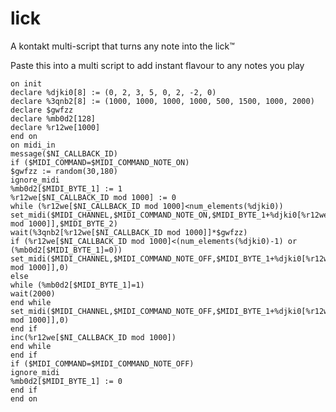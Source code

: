 # lick
A kontakt multi-script that turns any note into the lick™

Paste this into a multi script to add instant flavour to any notes you play

	on init
	declare %djki0[8] := (0, 2, 3, 5, 0, 2, -2, 0)
	declare %3qnb2[8] := (1000, 1000, 1000, 1000, 500, 1500, 1000, 2000)
	declare $gwfzz
	declare %mb0d2[128]
	declare %r12we[1000]
	end on
	on midi_in
	message($NI_CALLBACK_ID)
	if ($MIDI_COMMAND=$MIDI_COMMAND_NOTE_ON)
	$gwfzz := random(30,180)
	ignore_midi
	%mb0d2[$MIDI_BYTE_1] := 1
	%r12we[$NI_CALLBACK_ID mod 1000] := 0
	while (%r12we[$NI_CALLBACK_ID mod 1000]<num_elements(%djki0))
	set_midi($MIDI_CHANNEL,$MIDI_COMMAND_NOTE_ON,$MIDI_BYTE_1+%djki0[%r12we[$NI_CALLBACK_ID mod 1000]],$MIDI_BYTE_2)
	wait(%3qnb2[%r12we[$NI_CALLBACK_ID mod 1000]]*$gwfzz)
	if (%r12we[$NI_CALLBACK_ID mod 1000]<(num_elements(%djki0)-1) or (%mb0d2[$MIDI_BYTE_1]=0))
	set_midi($MIDI_CHANNEL,$MIDI_COMMAND_NOTE_OFF,$MIDI_BYTE_1+%djki0[%r12we[$NI_CALLBACK_ID mod 1000]],0)
	else
	while (%mb0d2[$MIDI_BYTE_1]=1)
	wait(2000)
	end while
	set_midi($MIDI_CHANNEL,$MIDI_COMMAND_NOTE_OFF,$MIDI_BYTE_1+%djki0[%r12we[$NI_CALLBACK_ID mod 1000]],0)
	end if
	inc(%r12we[$NI_CALLBACK_ID mod 1000])
	end while
	end if
	if ($MIDI_COMMAND=$MIDI_COMMAND_NOTE_OFF)
	ignore_midi
	%mb0d2[$MIDI_BYTE_1] := 0
	end if
	end on
